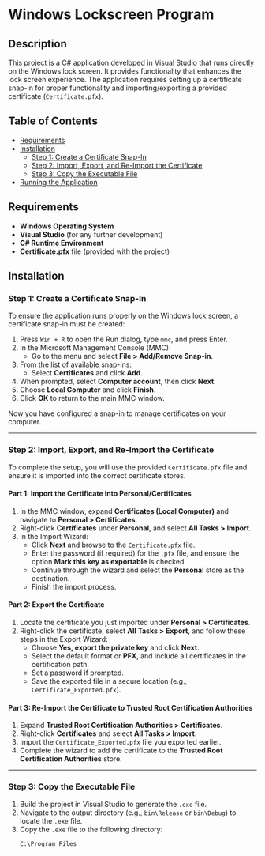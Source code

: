 # Windows Lockscreen Program

## Description
This project is a C# application developed in Visual Studio that runs directly on the Windows lock screen. It provides functionality that enhances the lock screen experience. The application requires setting up a certificate snap-in for proper functionality and importing/exporting a provided certificate (`Certificate.pfx`).

## Table of Contents
- [Requirements](#requirements)
- [Installation](#installation)
  - [Step 1: Create a Certificate Snap-In](#step-1-create-a-certificate-snap-in)
  - [Step 2: Import, Export, and Re-Import the Certificate](#step-2-import-export-and-re-import-the-certificate)
  - [Step 3: Copy the Executable File](#step-3-copy-the-executable-file)
- [Running the Application](#running-the-application)

## Requirements
- **Windows Operating System**
- **Visual Studio** (for any further development)
- **C# Runtime Environment**
- **Certificate.pfx** file (provided with the project)

## Installation

### Step 1: Create a Certificate Snap-In
To ensure the application runs properly on the Windows lock screen, a certificate snap-in must be created:

1. Press `Win + R` to open the Run dialog, type `mmc`, and press Enter.
2. In the Microsoft Management Console (MMC):
   - Go to the menu and select **File > Add/Remove Snap-in**.
3. From the list of available snap-ins:
   - Select **Certificates** and click **Add**.
4. When prompted, select **Computer account**, then click **Next**.
5. Choose **Local Computer** and click **Finish**.
6. Click **OK** to return to the main MMC window.

Now you have configured a snap-in to manage certificates on your computer.

---

### Step 2: Import, Export, and Re-Import the Certificate
To complete the setup, you will use the provided `Certificate.pfx` file and ensure it is imported into the correct certificate stores.

#### **Part 1: Import the Certificate into Personal/Certificates**
1. In the MMC window, expand **Certificates (Local Computer)** and navigate to **Personal > Certificates**.
2. Right-click **Certificates** under **Personal**, and select **All Tasks > Import**.
3. In the Import Wizard:
   - Click **Next** and browse to the `Certificate.pfx` file.
   - Enter the password (if required) for the `.pfx` file, and ensure the option **Mark this key as exportable** is checked.
   - Continue through the wizard and select the **Personal** store as the destination.
   - Finish the import process.

#### **Part 2: Export the Certificate**
1. Locate the certificate you just imported under **Personal > Certificates**.
2. Right-click the certificate, select **All Tasks > Export**, and follow these steps in the Export Wizard:
   - Choose **Yes, export the private key** and click **Next**.
   - Select the default format or **PFX**, and include all certificates in the certification path.
   - Set a password if prompted.
   - Save the exported file in a secure location (e.g., `Certificate_Exported.pfx`).

#### **Part 3: Re-Import the Certificate to Trusted Root Certification Authorities**
1. Expand **Trusted Root Certification Authorities > Certificates**.
2. Right-click **Certificates** and select **All Tasks > Import**.
3. Import the `Certificate_Exported.pfx` file you exported earlier.
4. Complete the wizard to add the certificate to the **Trusted Root Certification Authorities** store.

---

### Step 3: Copy the Executable File
1. Build the project in Visual Studio to generate the `.exe` file.
2. Navigate to the output directory (e.g., `bin\Release` or `bin\Debug`) to locate the `.exe` file.
3. Copy the `.exe` file to the following directory:
   ```plaintext
   C:\Program Files
